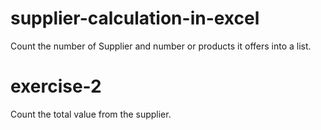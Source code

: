 # supplier-calculation-in-excel
Count the number of Supplier and number or products it offers into a list.

# exercise-2
Count the total value from the supplier.
